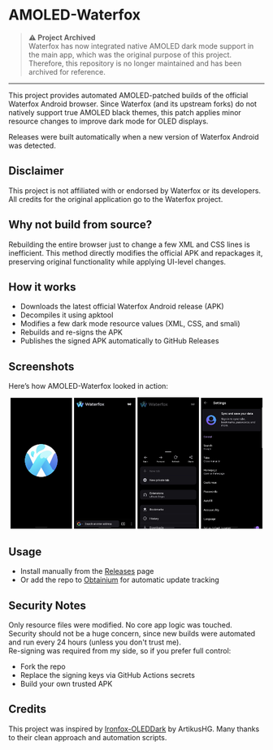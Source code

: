 # AMOLED-Waterfox

> **⚠️ Project Archived**  
> Waterfox has now integrated native AMOLED dark mode support in the main app, which was the original purpose of this project.  
> Therefore, this repository is no longer maintained and has been archived for reference.

---

This project provides automated AMOLED-patched builds of the official Waterfox Android browser. Since Waterfox (and its upstream forks) do not natively support true AMOLED black themes, this patch applies minor resource changes to improve dark mode for OLED displays.

Releases were built automatically when a new version of Waterfox Android was detected.

## Disclaimer

This project is not affiliated with or endorsed by Waterfox or its developers. All credits for the original application go to the Waterfox project.

## Why not build from source?

Rebuilding the entire browser just to change a few XML and CSS lines is inefficient. This method directly modifies the official APK and repackages it, preserving original functionality while applying UI-level changes.

## How it works

- Downloads the latest official Waterfox Android release (APK)  
- Decompiles it using apktool  
- Modifies a few dark mode resource values (XML, CSS, and smali)  
- Rebuilds and re-signs the APK  
- Publishes the signed APK automatically to GitHub Releases  

## Screenshots

Here’s how AMOLED-Waterfox looked in action:

<p align="center">
  <img src="screenshots/Screenshot_20250801-2.png" width="24%" />
  <img src="screenshots/Screenshot_20250801-3.png" width="24%" />
  <img src="screenshots/Screenshot_20250801-4.png" width="24%" />
  <img src="screenshots/Screenshot_20250801-5.png" width="24%" />
</p>

## Usage

- Install manually from the [Releases](https://github.com/karanveers969/Waterfox-AMOLED/releases) page  
- Or add the repo to [Obtainium](https://github.com/ImranR98/Obtainium) for automatic update tracking  

## Security Notes

Only resource files were modified. No core app logic was touched.  
Security should not be a huge concern, since new builds were automated and run every 24 hours (unless you don't trust me).  
Re-signing was required from my side, so if you prefer full control:

- Fork the repo  
- Replace the signing keys via GitHub Actions secrets  
- Build your own trusted APK  

## Credits

This project was inspired by [Ironfox-OLEDDark](https://github.com/ArtikusHG/Ironfox-OLEDDark) by ArtikusHG. Many thanks to their clean approach and automation scripts.
